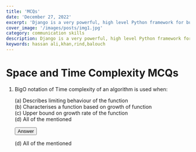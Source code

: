 ```yaml
---
title: 'MCQs'
date: 'December 27, 2022'
excerpt: 'Django is a very powerful, high level Python framework for building web applications'
cover_image: '/images/posts/img1.jpg'
category: communication skills
description: Django is a very powerful, high level Python framework for building web applications
keywords: hassan ali,khan,rind,balouch
---
```



<h1 class="heading blue">Space and Time Complexity MCQs</h1>

<ol type="1" class="mcqs-ol">       
   <div class="box">
       <li>BigO notation of Time complexity of an algorithm is used when:</li>
            <p>
                (a) Describes limiting behaviour of the function <br>
                (b) Characterises a function based on growth of function <br>
                (c) Upper bound on growth rate of the function <br>
                (d) All of the mentioned <br>
            </p>
            <button class="accordion">Answer</button>
            <div class="panel">
                <p>(d) All of the mentioned</p>
            </div>  
    </div>  
</ol>
